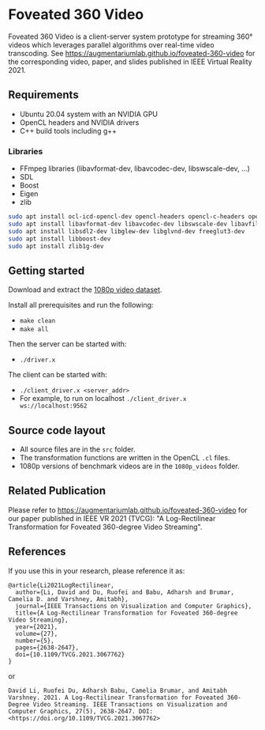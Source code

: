 # Foveated 360 Video

Foveated 360 Video is a client-server system prototype for streaming 360° videos which leverages parallel algorithms over real-time video transcoding.
See <https://augmentariumlab.github.io/foveated-360-video> for the corresponding video, paper, and slides published in IEEE Virtual Reality 2021.

## Requirements

* Ubuntu 20.04 system with an NVIDIA GPU
* OpenCL headers and NVIDIA drivers
* C++ build tools including g++

### Libraries

* FFmpeg libraries (libavformat-dev, libavcodec-dev, libswscale-dev, ...)
* SDL
* Boost
* Eigen
* zlib

```sh
sudo apt install ocl-icd-opencl-dev opencl-headers opencl-c-headers opencl-clhpp-headers
sudo apt install libavformat-dev libavcodec-dev libswscale-dev libavfilter-dev libavutil-dev libavresample-dev
sudo apt install libsdl2-dev libglew-dev libglvnd-dev freeglut3-dev
sudo apt install libboost-dev
sudo apt install zlib1g-dev
```

## Getting started

Download and extract the [1080p video dataset](https://drive.google.com/file/d/13C7-47pQBd_qcqtJ8FxUunOgboaFxpzH/view?usp=sharing).

Install all prerequisites and run the following:

* `make clean`
* `make all`

Then the server can be started with:

* `./driver.x`

The client can be started with:

* `./client_driver.x <server_addr>`
* For example, to run on localhost `./client_driver.x ws://localhost:9562`

## Source code layout

* All source files are in the `src` folder.
* The transformation functions are written in the OpenCL `.cl` files.
* 1080p versions of benchmark videos are in the `1080p_videos` folder.

## Related Publication

Please refer to <https://augmentariumlab.github.io/foveated-360-video> for our paper published in IEEE VR 2021 (TVCG): "A Log-Rectilinear Transformation for Foveated 360-degree Video Streaming".

## References

If you use this in your research, please reference it as:

    @article{Li2021LogRectilinear,
      author={Li, David and Du, Ruofei and Babu, Adharsh and Brumar, Camelia D. and Varshney, Amitabh},
      journal={IEEE Transactions on Visualization and Computer Graphics},
      title={A Log-Rectilinear Transformation for Foveated 360-degree Video Streaming},
      year={2021},
      volume={27},
      number={5},
      pages={2638-2647},
      doi={10.1109/TVCG.2021.3067762}
    }

or

    David Li, Ruofei Du, Adharsh Babu, Camelia Brumar, and Amitabh Varshney. 2021. A Log-Rectilinear Transformation for Foveated 360-Degree Video Streaming. IEEE Transactions on Visualization and Computer Graphics, 27(5), 2638-2647. DOI: <https://doi.org/10.1109/TVCG.2021.3067762>
